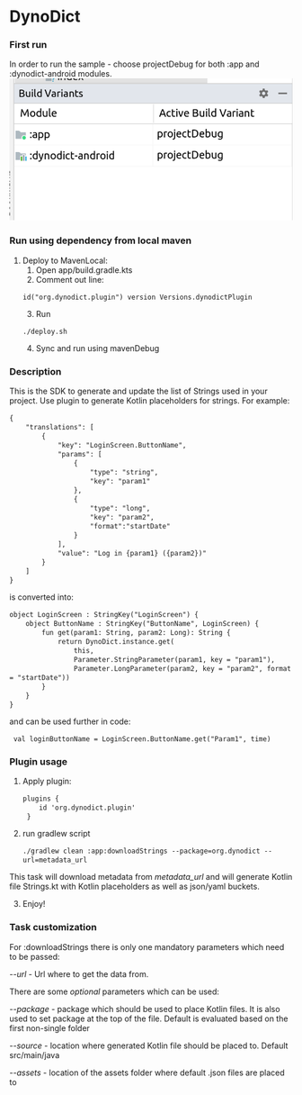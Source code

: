 # DynoDict


### First run

In order to run the sample - choose projectDebug for both :app and :dynodict-android modules.
![img.png](configuration.png)

### Run using dependency from local maven
1. Deploy to MavenLocal:
    1. Open app/build.gradle.kts
    2. Comment out line:
   ``` 
   id("org.dynodict.plugin") version Versions.dynodictPlugin
   ```
    3. Run
   ```
   ./deploy.sh
   ```
    4. Sync and run using mavenDebug

### Description

This is the SDK to generate and update the list of Strings used in your project.
Use plugin to generate Kotlin placeholders for strings. For example:

```
{
    "translations": [
        {
            "key": "LoginScreen.ButtonName",
            "params": [
                {
                    "type": "string",
                    "key": "param1"
                },
                {
                    "type": "long",
                    "key": "param2",
                    "format":"startDate"
                }
            ],
            "value": "Log in {param1} ({param2})"
        }
    ]
}
```

is converted into:

```
object LoginScreen : StringKey("LoginScreen") {
    object ButtonName : StringKey("ButtonName", LoginScreen) {
        fun get(param1: String, param2: Long): String {
            return DynoDict.instance.get(
                this,
                Parameter.StringParameter(param1, key = "param1"),
                Parameter.LongParameter(param2, key = "param2", format = "startDate"))
        }
    }
}
```

and can be used further in code:

```
 val loginButtonName = LoginScreen.ButtonName.get("Param1", time)
```

### Plugin usage

1. Apply plugin:
   ```
   plugins {
       id 'org.dynodict.plugin'
    }
   ```
2. run gradlew script
   ```
   ./gradlew clean :app:downloadStrings --package=org.dynodict --url=metadata_url 
   ```

This task will download metadata from *metadata_url* and will generate Kotlin file Strings.kt
with Kotlin placeholders as well as json/yaml buckets.

3. Enjoy!

### Task customization

For :downloadStrings there is only one mandatory parameters which need to be passed:

_--url_ - Url where to get the data from.

There are some _optional_ parameters which can be used:

_--package_ - package which should be used to place Kotlin files. It is also
used to set package at the top of the file. Default is evaluated based on the first non-single
folder

_--source_ - location where generated Kotlin file should be placed to. Default src/main/java

_--assets_ - location of the assets folder where default .json files are placed to


